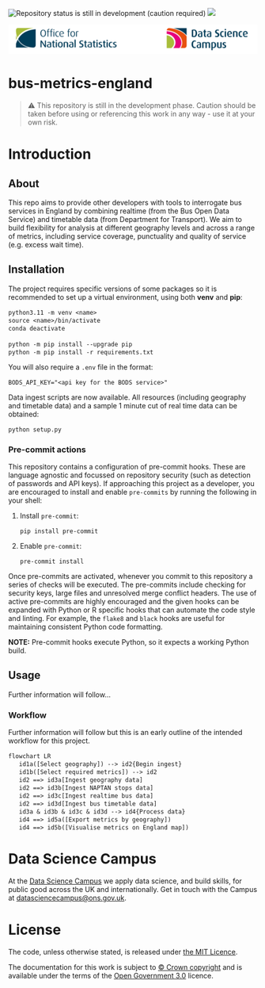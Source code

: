 <!--- Badges start --->
<img src="https://img.shields.io/badge/repo%20status-in%20development%20(caution)-red" alt="Repository status is still in development (caution required)"/> <a href="https://codecov.io/gh/datasciencecampus/bus-metrics-england" > <img src="https://codecov.io/gh/datasciencecampus/bus-metrics-england/branch/dev/graph/badge.svg?token=hnkFyxDgV7"/></a>
<!--- Badges end --->

<img src="https://github.com/datasciencecampus/awesome-campus/blob/master/ons_dsc_logo.png">

# bus-metrics-england

> :warning: This repository is still in the development phase. Caution should be taken before using or referencing this work in any way - use it at your own risk.

# Introduction
## About
This repo aims to provide other developers with tools to interrogate bus services in England by combining realtime (from the Bus Open Data Service) and timetable data (from Department for Transport). We aim to build flexibility for analysis at different geography levels and across a range of metrics, including service coverage, punctuality and quality of service (e.g. excess wait time).

## Installation
The project requires specific versions of some packages so it is recommended to set up a virtual environment, using both **venv** and **pip**:

```shell
python3.11 -m venv <name>
source <name>/bin/activate
conda deactivate

python -m pip install --upgrade pip
python -m pip install -r requirements.txt
```

You will also require a `.env` file in the format:

```shell
BODS_API_KEY="<api key for the BODS service>"
```

Data ingest scripts are now available. All resources (including geography and timetable data) and a sample 1 minute cut of real time data can be obtained:

```shell
python setup.py
```

### Pre-commit actions
This repository contains a configuration of pre-commit hooks. These are language agnostic and focussed on repository security (such as detection of passwords and API keys). If approaching this project as a developer, you are encouraged to install and enable `pre-commits` by running the following in your shell:
   1. Install `pre-commit`:

      ```
      pip install pre-commit
      ```
   2. Enable `pre-commit`:

      ```
      pre-commit install
      ```
Once pre-commits are activated, whenever you commit to this repository a series of checks will be executed. The pre-commits include checking for security keys, large files and unresolved merge conflict headers. The use of active pre-commits are highly encouraged and the given hooks can be expanded with Python or R specific hooks that can automate the code style and linting. For example, the `flake8` and `black` hooks are useful for maintaining consistent Python code formatting.

**NOTE:** Pre-commit hooks execute Python, so it expects a working Python build.

## Usage
Further information will follow...

### Workflow
Further information will follow but this is an early outline of the intended workflow for this project.

```mermaid
flowchart LR
   id1a([Select geography]) --> id2{Begin ingest}
   id1b([Select required metrics]) --> id2
   id2 ==> id3a[Ingest geography data]
   id2 ==> id3b[Ingest NAPTAN stops data]
   id2 ==> id3c[Ingest realtime bus data]
   id2 ==> id3d[Ingest bus timetable data]
   id3a & id3b & id3c & id3d --> id4{Process data}
   id4 ==> id5a([Export metrics by geography])
   id4 ==> id5b([Visualise metrics on England map])

```


# Data Science Campus
At the [Data Science Campus](https://datasciencecampus.ons.gov.uk/about-us/) we apply data science, and build skills, for public good across the UK and internationally. Get in touch with the Campus at [datasciencecampus@ons.gov.uk](datasciencecampus@ons.gov.uk).

# License

<!-- Unless stated otherwise, the codebase is released under [the MIT Licence][mit]. -->

The code, unless otherwise stated, is released under [the MIT Licence][mit].

The documentation for this work is subject to [© Crown copyright][copyright] and is available under the terms of the [Open Government 3.0][ogl] licence.

[mit]: LICENCE
[copyright]: http://www.nationalarchives.gov.uk/information-management/re-using-public-sector-information/uk-government-licensing-framework/crown-copyright/
[ogl]: http://www.nationalarchives.gov.uk/doc/open-government-licence/version/3/
